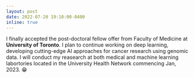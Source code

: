 ```yaml
---
layout: post
date: 2022-07-20 19:10:00-0400
inline: true
---
```

I finally accepted the post-doctoral fellow offer from Faculty of Medicine at **University of Toronto**. I plan to continue working on deep learning, developing cutting-edge AI approaches for cancer research using genomic data. I will conduct my reasearch at both medical and machine learning labortories located in the University Health Network commencing Jan, 2023. :grin:
